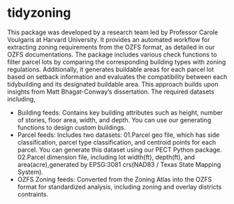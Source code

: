 # tidyzoning
This package was developed by a research team led by Professor Carole Voulgaris at Harvard University. It provides an automated workflow for extracting zoning requirements from the OZFS format, as detailed in our OZFS documentations. The package includes various check functions to filter parcel lots by comparing the corresponding building types with zoning regulations.
Additionally, it generates buildable areas for each parcel lot based on setback information and evaluates the compatibility between each tidybuilding and its designated buildable area. This approach builds upon insights from Matt Bhagat-Conway’s dissertation.
The required datasets including,
- Building feeds: Contains key building attributes such as height, number of stories, floor area, width, and depth. You can use our generating functions to design custom buildings.  
- Parcel feeds: Includes two datasets: 01.Parcel geo file, which has side classification, parcel type classification, and centroid points for each parcel. You can generate this dataset using our PECT Python package. 02.Parcel dimension file, including lot width(ft), depth(ft), and area(acre),generated by EPSG:3081 crs(NAD83 / Texas State Mapping System).  
- OZFS Zoning feeds: Converted from the Zoning Atlas into the OZFS format for standardized analysis, including zoning and overlay districts contraints.
